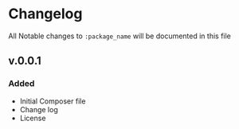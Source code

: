 # Changelog

All Notable changes to `:package_name` will be documented in this file

## v.0.0.1

### Added
- Initial Composer file
- Change log
- License